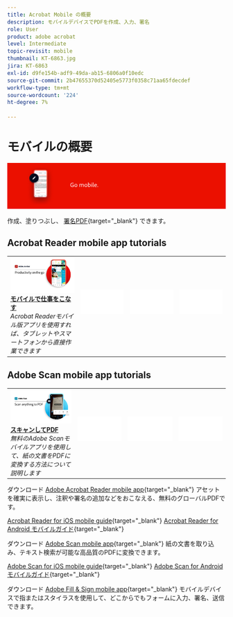 ```yaml
---
title: Acrobat Mobile の概要
description: モバイルデバイスでPDFを作成、入力、署名
role: User
product: adobe acrobat
level: Intermediate
topic-revisit: mobile
thumbnail: KT-6863.jpg
jira: KT-6863
exl-id: d9fe154b-adf9-49da-ab15-6806a0f10edc
source-git-commit: 2b47655370d52405e5773f0358c71aa65fdecdef
workflow-type: tm+mt
source-wordcount: '224'
ht-degree: 7%

---
```


# モバイルの概要

![Acrobat Mobile Image](../assets/Hero-Mobile.png)

作成、塗りつぶし、 [署名PDF](https://www.adobe.com/jp/acrobat/online/sign-pdf.html){target="_blank"}  できます。

## Acrobat Reader mobile app tutorials

<table style="table-layout:fixed">
<tr>
  <td>
    <a href="../getting-started/productivity.md">
      <img alt="モバイルで仕事をこなす" src="../assets/Productivity_1280.png" />
    </a>
    <div>
     <a href="../getting-started/productivity.md"><strong>モバイルで仕事をこなす</strong></a>
    </div>
    <em>Acrobat Readerモバイル版アプリを使用すれば、タブレットやスマートフォンから直接作業できます</em>
    <br>
  </td>
  <td>
   <img alt="スペーサー" src="../assets/Whitespacer.png" />
    <div>
    <br>
  </td>
  <td>
   <img alt="スペーサー" src="../assets/Whitespacer.png" />
    <div>
    <br>
  </td>
   <td>
   <img alt="スペーサー" src="../assets/Whitespacer.png" />
    <div>
    <br>
  </td>
</tr>
</table>

## Adobe Scan mobile app tutorials

<table style="table-layout:fixed">
<tr>
  <td>
    <a href="scan-mobile-app.md">
      <img alt="スキャンしてPDF" src="../assets/Scanmobile.png" />
    </a>
    <div>
     <a href="scan-mobile-app.md"><strong>スキャンしてPDF</strong></a>
    </div>
    <em>無料のAdobe Scanモバイルアプリを使用して、紙の文書をPDFに変換する方法について説明します</em>
    <br>
  </td>
  <td>
   <img alt="スペーサー" src="../assets/Whitespacer.png" />
    <div>
    <br>
  </td>
  <td>
   <img alt="スペーサー" src="../assets/Whitespacer.png" />
    <div>
    <br>
  </td>
   <td>
   <img alt="スペーサー" src="../assets/Whitespacer.png" />
    <div>
    <br>
  </td>
</tr>
</table>

ダウンロード [Adobe Acrobat Reader mobile app](https://www.adobe.com/acrobat/mobile/acrobat-reader.html){target="_blank"} アセットを確実に表示し、注釈や署名の追加などをおこなえる、無料のグローバルPDFです。

[Acrobat Reader for iOS mobile guide](https://www.adobe.com/devnet-docs/acrobat/ios/jp/){target="_blank"}
[Acrobat Reader for Android モバイルガイド](https://www.adobe.com/devnet-docs/acrobat/android/jp/){target="_blank"}

ダウンロード [Adobe Scan mobile app](https://www.adobe.com/acrobat/mobile/scanner-app.html){target="_blank"} 紙の文書を取り込み、テキスト検索が可能な高品質のPDFに変換できます。

[Adobe Scan for iOS mobile guide](https://www.adobe.com/devnet-docs/adobescan/ios/en/){target="_blank"}
[Adobe Scan for Android モバイルガイド](https://www.adobe.com/devnet-docs/adobescan/android/en/){target="_blank"}

ダウンロード [Adobe Fill &amp; Sign mobile app](https://www.adobe.com/acrobat/mobile/fill-sign-pdfs.html){target="_blank"} モバイルデバイスで指またはスタイラスを使用して、どこからでもフォームに入力、署名、送信できます。
